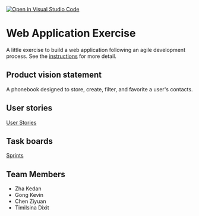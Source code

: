 [![Open in Visual Studio Code](https://classroom.github.com/assets/open-in-vscode-c66648af7eb3fe8bc4f294546bfd86ef473780cde1dea487d3c4ff354943c9ae.svg)](https://classroom.github.com/online_ide?assignment_repo_id=8881780&assignment_repo_type=AssignmentRepo)
# Web Application Exercise

A little exercise to build a web application following an agile development process. See the [instructions](instructions.md) for more detail.

## Product vision statement

A phonebook designed to store, create, filter, and favorite a user's contacts.

## User stories

[User Stories](https://github.com/software-students-fall2022/web-app-exercise-team-17-1/issues)

## Task boards

[Sprints](https://github.com/software-students-fall2022/web-app-exercise-team-17-1/projects?query=is%3Aopen)

## Team Members
- Zha Kedan
- Gong Kevin
- Chen Ziyuan
- Timilsina Dixit
